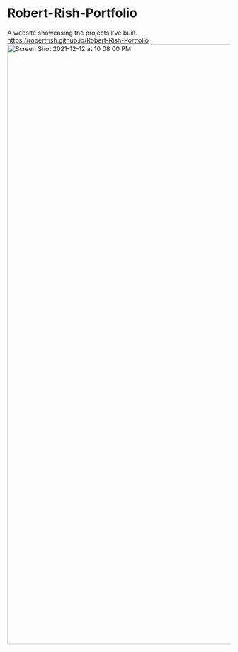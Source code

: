 # Robert-Rish-Portfolio
A website showcasing the projects I've built.
https://robertrish.github.io/Robert-Rish-Portfolio
<img width="1354" alt="Screen Shot 2021-12-12 at 10 08 00 PM" src="https://user-images.githubusercontent.com/45862531/145746278-5d0479ab-cd9e-46a0-9186-d16667b90780.png">
